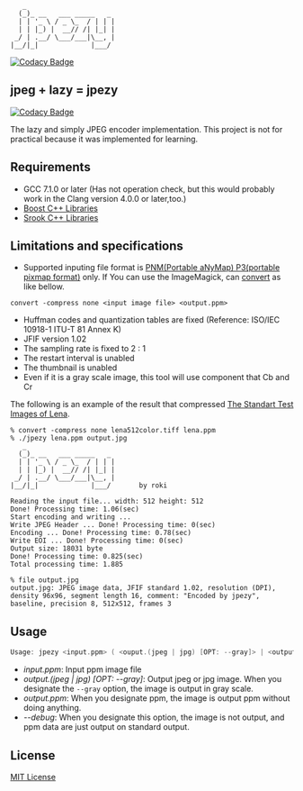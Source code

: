 ```
   _
  (_)_ __   ___ _____   _
  | | '_ \ / _ \_  / | | |
  | | |_) |  __// /| |_| |
 _/ | .__/ \___/___|\__, |
|__/|_|             |___/
```
[![Codacy Badge](https://api.codacy.com/project/badge/Grade/ae48c146f92e4fb088116091727440ad)](https://www.codacy.com/app/falgon/jpezy?utm_source=github.com&amp;utm_medium=referral&amp;utm_content=falgon/jpezy&amp;utm_campaign=Badge_Grade)


## jpeg + lazy = jpezy

[![Codacy Badge](https://api.codacy.com/project/badge/Grade/ae48c146f92e4fb088116091727440ad)](https://www.codacy.com/app/falgon/jpezy?utm_source=github.com&utm_medium=referral&utm_content=falgon/jpezy&utm_campaign=badger)

The lazy and simply JPEG encoder implementation. This project is not for practical because it was implemented for learning.

## Requirements

* GCC 7.1.0 or later (Has not operation check, but this would probably work in the Clang version 4.0.0 or later,too.)
* [Boost C++ Libraries](http://www.boost.org/)
* [Srook C++ Libraries](https://github.com/falgon/SrookCppLibraries)

## Limitations and specifications

* Supported inputing file format is [PNM(Portable aNyMap) P3(portable pixmap format)](https://en.wikipedia.org/wiki/Netpbm_format) only. If You can use the ImageMagick, can [convert](https://www.imagemagick.org/script/convert.php) as like bellow.
```
convert -compress none <input image file> <output.ppm>
```
* Huffman codes and quantization tables are fixed (Reference: ISO/IEC 10918-1 ITU-T 81 Annex K)
* JFIF version 1.02
* The sampling rate is fixed to 2 : 1
* The restart interval is unabled
* The thumbnail is unabled
* Even if it is a gray scale image, this tool will use component that Cb and Cr

The following is an example of the result that compressed [The Standart Test Images of Lena](http://www.ece.rice.edu/~wakin/images/).
```
% convert -compress none lena512color.tiff lena.ppm
% ./jpezy lena.ppm output.jpg
   _
  (_)_ __   ___ _____   _
  | | '_ \ / _ \_  / | | |
  | | |_) |  __// /| |_| |
 _/ | .__/ \___/___|\__, |
|__/|_|             |___/       by roki

Reading the input file... width: 512 height: 512
Done! Processing time: 1.06(sec)
Start encoding and writing ...
Write JPEG Header ... Done! Processing time: 0(sec)
Encoding ... Done! Processing time: 0.78(sec)
Write EOI ... Done! Processing time: 0(sec)
Output size: 18031 byte
Done! Processing time: 0.825(sec)
Total processing time: 1.885

% file output.jpg
output.jpg: JPEG image data, JFIF standard 1.02, resolution (DPI), density 96x96, segment length 16, comment: "Encoded by jpezy", baseline, precision 8, 512x512, frames 3
```

## Usage
```cpp
Usage: jpezy <input.ppm> ( <ouput.(jpeg | jpg) [OPT: --gray]> | <output.ppm> | --debug )
```
* <i>input.ppm</i>: Input ppm image file
* <i>output.(jpeg | jpg) [OPT: --gray]</i>: Output jpeg or jpg image. When you designate the `--gray` option, the image is output in gray scale.
* <i>output.ppm</i>: When you designate ppm, the image is output ppm without doing anything.
* <i>--debug</i>: When you designate this option, the image is not output, and ppm data are just output on standard output.

## License
[MIT License](https://github.com/falgon/jpezy/blob/master/LICENSE)
